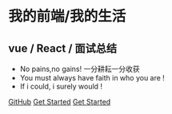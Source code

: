 
<!-- ![logo](_media/logo.png) -->

# 我的前端/我的生活
## vue / React / 面试总结

 
* No pains,no gains! 一分耕耘一分收获
* You must always have faith in who you are !
* If i could, i surely would !
 
[GitHub](https://github.com/docsifyjs/docsify/)
[Get Started](#quick-start)
[Get Started](#quick-start)
